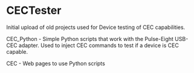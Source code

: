# CECTester

Initial upload of old projects used for Device testing of CEC capabilities. 

CEC_Python - Simple Python scripts that work with the Pulse-Eight USB-CEC adapter. Used to inject CEC commands to test if a device is CEC capable.

CEC - Web pages to use Python scripts
